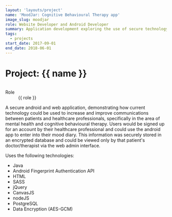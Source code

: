 ```yaml
---
layout: 'layouts/project'
name: 'MoodJar: Cognitive Behavioural Therapy app'
image_slug: moodjar
role: Website Developer and Android Developer
summary: Application development exploring the use of secure technology to enhance communication between health professionals and patients within the health industry.
tags:
  - projects
start_date: 2017-09-01
end_date: 2018-06-01
---
```


# Project: {{ name }}

<div class="image-wrapper">
  <img class="project-image" src="/assets/project-images/moodjar.png" alt="" role="presentation">
</div>

<dl>
  <dt>Role</dt>
  <dd>{{ role }}</dd>
</dl>

A secure android and web application, demonstrating how current technology could be used to increase and improve communications between patients and healthcare professionals, specifically in the area of mental health and cognitive behavioural therapy. Users would be signed up for an account by their healthcare professional and could use the android app to enter into their mood diary. This information was securely stored in an encrypted database and could be viewed only by that patient's doctor/therapist via the web admin interface.

Uses the following technologies:

- Java
- Android Fingerprint Authentication API
- HTML
- SASS
- jQuery
- CanvasJS
- nodeJS
- PostgreSQL
- Data Encryption (AES-GCM)
